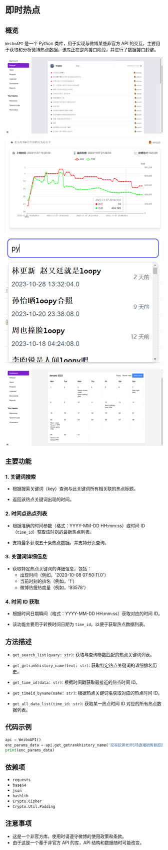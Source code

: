 # 即时热点 

## 概览

`WeiboAPI` 是一个 Python 类库，用于实现与微博某些非官方 API 的交互，主要用于获取和分析微博热点数据。该库正在逆向接口阶段，并进行了数据接口封装。

![image-20231030222406292](README.assets/image-20231030222406292.png)

![image-20231107211511860](README.assets/image-20231107211511860.png)

![image-20231030222433501](README.assets/image-20231030222433501.png)

![image-20231030222443914](README.assets/image-20231030222443914.png)

## 主要功能

### 1. 关键词搜索

- 根据搜索关键词（key）查询与此关键词所有相关联的热点标题。

- 返回该热点关键词出现的时间。

  

### 2. 时间点热点列表

- 根据准确的时间参数（格式：YYYY-MM-DD HH:mm:ss）或时间 ID（`time_id`）获取该时刻的最新热点列表。

- 支持最多获取五十条热点数据，并支持分页查询。

  

### 3. 关键词详细信息

- 获取特定热点关键词的详细信息，包括：
  - 出现时间（例如，'2023-10-08 07:50:11.0'）
  - 当前时刻的排名（例如，'1'）
  - 微博热搜热度量（例如，'93578'）

### 4. 时间 ID 获取

- 根据时间日期瞬间（格式：YYYY-MM-DD HH:mm:ss）获取对应的时间 ID。

- 该功能主要用于转换时间日期为 `time_id`，以便于获取热点数据列表。

  

## 方法描述

- `get_search_list(quary: str)`: 获取与查询参数匹配的热点关键词列表。

- `get_getrankhistory_name(text: str)`: 获取特定热点关键词的详细排名历史。

- `get_time_id(data: str)`: 根据时间戳获取最接近的热点时间 ID。

- `get_timeid_byname(name: str)`: 根据热点关键词名获取对应的热点时间 ID。

- `get_all_data_list(time_id: str)`: 获取某一热点时间 ID 对应的所有热点数据列表。

  

## 代码示例

```python
api = WeiboAPI()
enc_params_data = api.get_getrankhistory_name('挖呀挖黄老师5场直播销售额超百万')
print(enc_params_data)
```

## 依赖项

- `requests`
- `base64`
- `json`
- `hashlib`
- `Crypto.Cipher`
- `Crypto.Util.Padding`



## 注意事项

- 这是一个非官方库，使用时请遵守微博的使用政策和条款。
- 由于这是一个基于非官方 API 的库，API 结构和数据随时可能改变。

